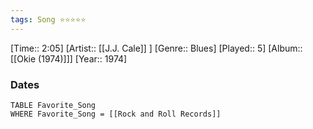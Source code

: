 ```yaml
---
tags: Song ⭐⭐⭐⭐⭐ 
---
```

[Time:: 2:05]
[Artist:: [[J.J. Cale]] ]
[Genre:: Blues]
[Played:: 5]
[Album:: [[Okie (1974)]]]
[Year:: 1974]
### Dates
````dataview
TABLE Favorite_Song
WHERE Favorite_Song = [[Rock and Roll Records]]
````